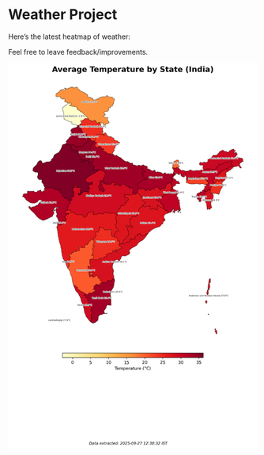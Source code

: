# Weather Project

Here’s the latest heatmap of weather:

Feel free to leave feedback/improvements.

![India Heatmap](docs/assets/india_heatmap.png?v=D78B92)
